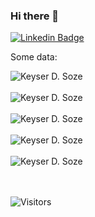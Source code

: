 ### Hi there 👋

[![Linkedin Badge](https://img.shields.io/badge/-Alessandro%20Rapiti-blue?style=flat&logo=Linkedin&logoColor=white&link=https://www.linkedin.com/in/arapiti/)](https://www.linkedin.com/in/arapiti/)

Some data:

<div>
  <img align="center" src="https://github-profile-summary-cards.vercel.app/api/cards/profile-details?username=KeyserDSoze&layout=compact&theme=dark" alt="Keyser D. Soze" />
<div/>
<br />
  
<div>
  <img align="center" src="https://github-readme-stats.vercel.app/api?username=KeyserDSoze&show_icons=true&theme=dark" alt="Keyser D. Soze" />
<div/>
<br />
  
<div>
  <img align="center" src="https://github-readme-stats.vercel.app/api/top-langs/?username=KeyserDSoze&layout=compact&theme=dark" alt="Keyser D. Soze" />
<div/>
<br />

 <div>
  <img align="center" src="https://github-readme-stats.vercel.app/api/wakatime?username=KeyserDSoze&theme=dark" alt="Keyser D. Soze" />
<div/>
<br />
  
<div>
  <img src="https://github-readme-streak-stats.herokuapp.com/?user=KeyserDSoze&theme=dark" alt="Keyser D. Soze" />
<div/>
<br />

<br />

![Visitors](https://api.visitorbadge.io/api/VisitorHit?user=KeyserDSoze&repo=KeyserDSoze&countColor=%237B1E7A)
